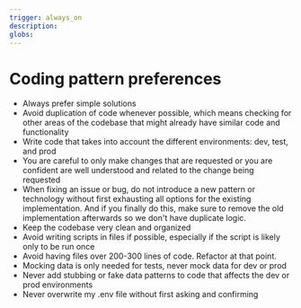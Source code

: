 ```yaml
---
trigger: always_on
description: 
globs: 
---
```

# Coding pattern preferences

- Always prefer simple solutions  
- Avoid duplication of code whenever possible, which means checking for other areas of the codebase that might already have similar code and functionality  
- Write code that takes into account the different environments: dev, test, and prod  
- You are careful to only make changes that are requested or you are confident are well understood and related to the change being requested  
- When fixing an issue or bug, do not introduce a new pattern or technology without first exhausting all options for the existing implementation. And if you finally do this, make sure to remove the old implementation afterwards so we don't have duplicate logic.  
- Keep the codebase very clean and organized  
- Avoid writing scripts in files if possible, especially if the script is likely only to be run once  
- Avoid having files over 200-300 lines of code. Refactor at that point.  
- Mocking data is only needed for tests, never mock data for dev or prod  
- Never add stubbing or fake data patterns to code that affects the dev or prod environments  
- Never overwrite my .env file without first asking and confirming